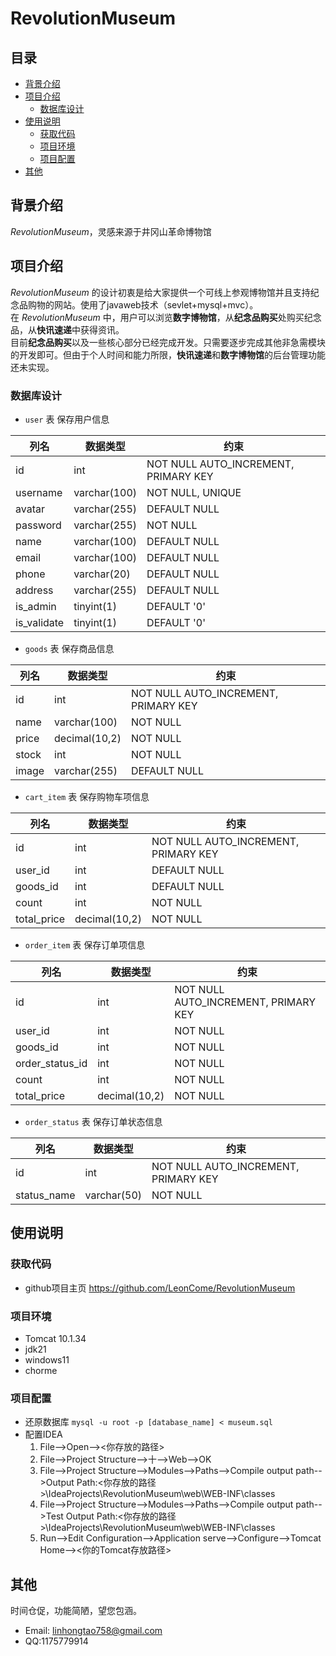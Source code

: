 # RevolutionMuseum

## 目录
* [背景介绍](#背景介绍)
* [项目介绍](#项目介绍)
	* [数据库设计](#数据库设计)
* [使用说明](#使用说明)
	* [获取代码](#获取代码)
	* [项目环境](#项目环境)
	* [项目配置](#项目配置)
* [其他](#其他)

<a name="背景介绍"></a>
## 背景介绍

*RevolutionMuseum*，灵感来源于井冈山革命博物馆

<a name="项目介绍"></a>
## 项目介绍

*RevolutionMuseum* 的设计初衷是给大家提供一个可线上参观博物馆并且支持纪念品购物的网站。使用了javaweb技术（sevlet+mysql+mvc）。<br>在 *RevolutionMuseum* 中，用户可以浏览**数字博物馆**，从**纪念品购买**处购买纪念品，从**快讯速递**中获得资讯。<br>目前**纪念品购买**以及一些核心部分已经完成开发。只需要逐步完成其他非急需模块的开发即可。但由于个人时间和能力所限，**快讯速递**和**数字博物馆**的后台管理功能还未实现。

<a name="数据库设计"></a>
### 数据库设计

* `user` 表
保存用户信息

| 列名          | 数据类型         | 约束                                   |
| ----------- | ------------ | ------------------------------------ |
| id          | int          | NOT NULL AUTO_INCREMENT, PRIMARY KEY |
| username    | varchar(100) | NOT NULL, UNIQUE                     |
| avatar      | varchar(255) | DEFAULT NULL                         |
| password    | varchar(255) | NOT NULL                             |
| name        | varchar(100) | DEFAULT NULL                         |
| email       | varchar(100) | DEFAULT NULL                         |
| phone       | varchar(20)  | DEFAULT NULL                         |
| address     | varchar(255) | DEFAULT NULL                         |
| is_admin    | tinyint(1)   | DEFAULT '0'                          |
| is_validate | tinyint(1)   | DEFAULT '0'                          |

* `goods` 表
保存商品信息

|列名|数据类型|约束|
|---|---|---|
|id|int|NOT NULL AUTO_INCREMENT, PRIMARY KEY|
|name|varchar(100)|NOT NULL|
|price|decimal(10,2)|NOT NULL|
|stock|int|NOT NULL|
|image|varchar(255)|DEFAULT NULL|

* `cart_item` 表
保存购物车项信息

|列名|数据类型|约束|
|---|---|---|
|id|int|NOT NULL AUTO_INCREMENT, PRIMARY KEY|
|user_id|int|DEFAULT NULL|
|goods_id|int|DEFAULT NULL|
|count|int|NOT NULL|
|total_price|decimal(10,2)|NOT NULL|

* `order_item` 表
保存订单项信息

| 列名              | 数据类型          | 约束                                   |
| --------------- | ------------- | ------------------------------------ |
| id              | int           | NOT NULL AUTO_INCREMENT, PRIMARY KEY |
| user_id         | int           | NOT NULL                             |
| goods_id        | int           | NOT NULL                             |
| order_status_id | int           | NOT NULL                             |
| count           | int           | NOT NULL                             |
| total_price     | decimal(10,2) | NOT NULL                             |

* `order_status` 表
保存订单状态信息

| 列名          | 数据类型        | 约束                                   |
| ----------- | ----------- | ------------------------------------ |
| id          | int         | NOT NULL AUTO_INCREMENT, PRIMARY KEY |
| status_name | varchar(50) | NOT NULL                             |

<a name="使用说明"></a>
## 使用说明

<a name="获取代码"></a>
### 获取代码
* github项目主页 <https://github.com/LeonCome/RevolutionMuseum>

<a name="项目环境"></a>
### 项目环境
* Tomcat 10.1.34
* jdk21
* windows11
* chorme

<a name="项目配置"></a>
### 项目配置
* 还原数据库 ` mysql -u root -p [database_name] < museum.sql `
* 配置IDEA
	1. File-->Open--><你存放的路径>
	2. File-->Project Structure-->十-->Web-->OK
	3. File-->Project Structure-->Modules-->Paths-->Compile output path-->Output Path:<你存放的路径>\IdeaProjects\RevolutionMuseum\web\WEB-INF\classes
	4. File-->Project Structure-->Modules-->Paths-->Compile output path-->Test Output Path:<你存放的路径>\IdeaProjects\RevolutionMuseum\web\WEB-INF\classes
	5. Run-->Edit Configuration-->Application serve-->Configure-->Tomcat Home--><你的Tomcat存放路径>

<a name="其他"></a>
## 其他

时间仓促，功能简陋，望您包涵。
* Email: <linhongtao758@gmail.com>
* QQ:1175779914
